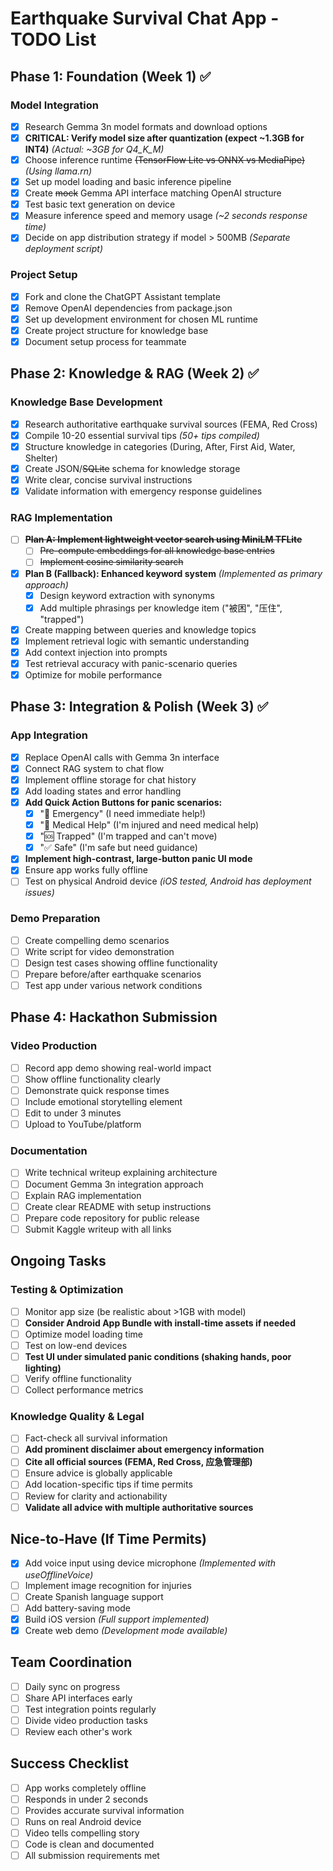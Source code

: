 # Earthquake Survival Chat App - TODO List

## Phase 1: Foundation (Week 1) ✅

### Model Integration
- [x] Research Gemma 3n model formats and download options
- [x] **CRITICAL: Verify model size after quantization (expect ~1.3GB for INT4)** *(Actual: ~3GB for Q4_K_M)*
- [x] Choose inference runtime ~~(TensorFlow Lite vs ONNX vs MediaPipe)~~ *(Using llama.rn)*
- [x] Set up model loading and basic inference pipeline
- [x] Create ~~mock~~ Gemma API interface matching OpenAI structure
- [x] Test basic text generation on device
- [x] Measure inference speed and memory usage *(~2 seconds response time)*
- [x] Decide on app distribution strategy if model > 500MB *(Separate deployment script)*

### Project Setup
- [x] Fork and clone the ChatGPT Assistant template
- [x] Remove OpenAI dependencies from package.json
- [x] Set up development environment for chosen ML runtime
- [x] Create project structure for knowledge base
- [x] Document setup process for teammate

## Phase 2: Knowledge & RAG (Week 2) ✅

### Knowledge Base Development
- [x] Research authoritative earthquake survival sources (FEMA, Red Cross)
- [x] Compile 10-20 essential survival tips *(50+ tips compiled)*
- [x] Structure knowledge in categories (During, After, First Aid, Water, Shelter)
- [x] Create JSON/~~SQLite~~ schema for knowledge storage
- [x] Write clear, concise survival instructions
- [x] Validate information with emergency response guidelines

### RAG Implementation
- [ ] ~~**Plan A: Implement lightweight vector search using MiniLM TFLite**~~
  - [ ] ~~Pre-compute embeddings for all knowledge base entries~~
  - [ ] ~~Implement cosine similarity search~~
- [x] **Plan B (Fallback): Enhanced keyword system** *(Implemented as primary approach)*
  - [x] Design keyword extraction with synonyms
  - [x] Add multiple phrasings per knowledge item ("被困", "压住", "trapped")
- [x] Create mapping between queries and knowledge topics
- [x] Implement retrieval logic with semantic understanding
- [x] Add context injection into prompts
- [x] Test retrieval accuracy with panic-scenario queries
- [x] Optimize for mobile performance

## Phase 3: Integration & Polish (Week 3) ✅

### App Integration
- [x] Replace OpenAI calls with Gemma 3n interface
- [x] Connect RAG system to chat flow
- [x] Implement offline storage for chat history
- [x] Add loading states and error handling
- [x] **Add Quick Action Buttons for panic scenarios:**
  - [x] "🚨 Emergency" (I need immediate help!)
  - [x] "🏥 Medical Help" (I'm injured and need medical help)
  - [x] "🆘 Trapped" (I'm trapped and can't move)
  - [x] "✅ Safe" (I'm safe but need guidance)
- [x] **Implement high-contrast, large-button panic UI mode**
- [x] Ensure app works fully offline
- [ ] Test on physical Android device *(iOS tested, Android has deployment issues)*

### Demo Preparation
- [ ] Create compelling demo scenarios
- [ ] Write script for video demonstration
- [ ] Design test cases showing offline functionality
- [ ] Prepare before/after earthquake scenarios
- [ ] Test app under various network conditions

## Phase 4: Hackathon Submission

### Video Production
- [ ] Record app demo showing real-world impact
- [ ] Show offline functionality clearly
- [ ] Demonstrate quick response times
- [ ] Include emotional storytelling element
- [ ] Edit to under 3 minutes
- [ ] Upload to YouTube/platform

### Documentation
- [ ] Write technical writeup explaining architecture
- [ ] Document Gemma 3n integration approach
- [ ] Explain RAG implementation
- [ ] Create clear README with setup instructions
- [ ] Prepare code repository for public release
- [ ] Submit Kaggle writeup with all links

## Ongoing Tasks

### Testing & Optimization
- [ ] Monitor app size (be realistic about >1GB with model)
- [ ] **Consider Android App Bundle with install-time assets if needed**
- [ ] Optimize model loading time
- [ ] Test on low-end devices
- [ ] **Test UI under simulated panic conditions (shaking hands, poor lighting)**
- [ ] Verify offline functionality
- [ ] Collect performance metrics

### Knowledge Quality & Legal
- [ ] Fact-check all survival information
- [ ] **Add prominent disclaimer about emergency information**
- [ ] **Cite all official sources (FEMA, Red Cross, 应急管理部)**
- [ ] Ensure advice is globally applicable
- [ ] Add location-specific tips if time permits
- [ ] Review for clarity and actionability
- [ ] **Validate all advice with multiple authoritative sources**

## Nice-to-Have (If Time Permits)
- [x] Add voice input using device microphone *(Implemented with useOfflineVoice)*
- [ ] Implement image recognition for injuries
- [ ] Create Spanish language support
- [ ] Add battery-saving mode
- [x] Build iOS version *(Full support implemented)*
- [x] Create web demo *(Development mode available)*

## Team Coordination
- [ ] Daily sync on progress
- [ ] Share API interfaces early
- [ ] Test integration points regularly
- [ ] Divide video production tasks
- [ ] Review each other's work

## Success Checklist
- [ ] App works completely offline
- [ ] Responds in under 2 seconds
- [ ] Provides accurate survival information
- [ ] Runs on real Android device
- [ ] Video tells compelling story
- [ ] Code is clean and documented
- [ ] All submission requirements met